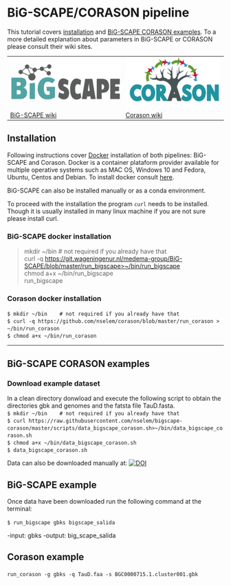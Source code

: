 # BiG-SCAPE/CORASON pipeline  

This tutorial covers [installation](#Installation) and [BiG-SCAPE CORASON examples](#big-scape-corason-examples). To a more detailed explanation about parameters in BiG-SCAPE or CORASON please consult their wiki sites.  

<table>
   <tr>
      <td style="vertical-align: middle"> <img src="images/bigscape.png" alt="bigscape" /> </td>
      <td> <img src="images/corason.png" alt="corason" width="260px"/>  </td>
   
   </tr>
<tr>
   <td style="vertical-align: middle">
    <a href="https://git.wageningenur.nl/medema-group/BiG-SCAPE/wikis/home"> BiG-SCAPE wiki</a>
   </td>
   
   <td>
   <a href="https://github.com/nselem/corason/wiki"> Corason wiki</a>
      </td>
   
   </tr>
</table>

## Installation
Following instructions cover [Docker](https://www.docker.com/) installation of both pipelines: BiG-SCAPE and Corason. Docker is a container plataform provider available for multiple operative systems such as MAC OS, Windows 10 and Fedora, Ubuntu, Centos and Debian. To install docker consult [here](pages/dockerInstall.md).  

BiG-SCAPE can also be installed manually or as a conda environment.  

To proceed with the installation the program `curl` needs to be installed. Though it is usually installed in many linux machine if you are not sure please install curl.  

### BiG-SCAPE docker installation     
> mkdir ~/bin    # not required if you already have that  
> curl -q https://git.wageningenur.nl/medema-group/BiG-SCAPE/blob/master/run_bigscape>~/bin/run_bigscape    
> chmod a+x ~/bin/run_bigscape    
> run_bigscape    


### Corason docker installation  
`$ mkdir ~/bin    # not required if you already have that`    
`$ curl -q https://github.com/nselem/corason/blob/master/run_corason > ~/bin/run_corason`    
`$ chmod a+x ~/bin/run_corason`    

----------------
## BiG-SCAPE CORASON examples  
### Download example dataset  
In a clean directory donwload and execute the following script to obtain the directories gbk and genomes and the fatsta file TauD.fasta.  
`$ mkdir ~/bin    # not required if you already have that`  
`$ curl https://raw.githubusercontent.com/nselem/bigscape-corason/master/scripts/data_bigscape_corason.sh>~/bin/data_bigscape_corason.sh`    
`$ chmod a+x ~/bin/data_bigscape_corason.sh`    
`$ data_bigscape_corason.sh`    

Data can also be downloaded manually at: 
[![DOI](https://zenodo.org/badge/DOI/10.5281/zenodo.1340706.svg)](https://doi.org/10.5281/zenodo.1340706)  
  
## BiG-SCAPE example  
Once data have been downloaded run the following command at the terminal:  

`$ run_bigscape gbks bigscape_salida`  

-input: gbks
-output: big_scape_salida 



## Corason example  
`run_corason -g gbks -q TauD.faa -s BGC0000715.1.cluster001.gbk`    
